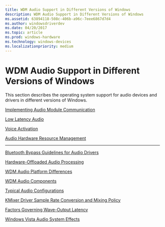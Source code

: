 ```yaml
---
title: WDM Audio Support in Different Versions of Windows
description: WDM Audio Support in Different Versions of Windows
ms.assetid: 63894118-508c-406b-a96c-7eee6867d7d4
ms.author: windowsdriverdev
ms.date: 04/20/2017
ms.topic: article
ms.prod: windows-hardware
ms.technology: windows-devices
ms.localizationpriority: medium
---
```


# WDM Audio Support in Different Versions of Windows

This section describes the operating system support for audio devices and drivers in different versions of Windows. 

[Implementing Audio Module Communication](implementing-audio-module-communication.md)

[Low Latency Audio](low-latency-audio.md)

[Voice Activation](voice-activation.md)

[Audio Hardware Resource Management](audio-hardware-resource-management.md)

-----------------------------------------------------------------------------------------------

[Bluetooth Bypass Guidelines for Audio Drivers](bluetooth-bypass-guidelines-for-audio-drivers.md)

[Hardware-Offloaded Audio Processing](hardware-offloaded-audio-processing.md)

[WDM Audio Platform Differences](wdm-audio-platform-differences.md)

[WDM Audio Components](wdm-audio-components.md)

[Typical Audio Configurations](typical-audio-configurations.md)

[KMixer Driver Sample Rate Conversion and Mixing Policy](kmixer-driver-sample-rate-conversion-and-mixing-policy.md)

[Factors Governing Wave-Output Latency](factors-governing-wave-output-latency.md)

[Windows Vista Audio System Effects](audio-system-effects.md)

 

 




